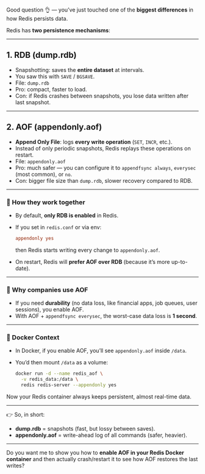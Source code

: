 Good question 👌 — you’ve just touched one of the **biggest differences** in how Redis persists data.

Redis has **two persistence mechanisms**:

---

## 1. **RDB (dump.rdb)**

- Snapshotting: saves the **entire dataset** at intervals.
- You saw this with `SAVE` / `BGSAVE`.
- File: `dump.rdb`
- Pro: compact, faster to load.
- Con: if Redis crashes between snapshots, you lose data written after last snapshot.

---

## 2. **AOF (appendonly.aof)**

- **Append Only File**: logs **every write operation** (`SET`, `INCR`, etc.).
- Instead of only periodic snapshots, Redis replays these operations on restart.
- File: `appendonly.aof`
- Pro: much safer — you can configure it to `appendfsync always`, `everysec` (most common), or `no`.
- Con: bigger file size than `dump.rdb`, slower recovery compared to RDB.

---

### 🔹 How they work together

- By default, **only RDB is enabled** in Redis.

- If you set in `redis.conf` or via env:

  ```conf
  appendonly yes
  ```

  then Redis starts writing every change to `appendonly.aof`.

- On restart, Redis will **prefer AOF over RDB** (because it’s more up-to-date).

---

### 🔹 Why companies use AOF

- If you need **durability** (no data loss, like financial apps, job queues, user sessions), you enable AOF.
- With AOF + `appendfsync everysec`, the worst-case data loss is **1 second**.

---

### 🔹 Docker Context

- In Docker, if you enable AOF, you’ll see `appendonly.aof` inside `/data`.
- You’d then mount `/data` as a volume:

  ```bash
  docker run -d --name redis_aof \
    -v redis_data:/data \
    redis redis-server --appendonly yes
  ```

Now your Redis container always keeps persistent, almost real-time data.

---

👉 So, in short:

- **dump.rdb** = snapshots (fast, but lossy between saves).
- **appendonly.aof** = write-ahead log of all commands (safer, heavier).

---

Do you want me to show you how to **enable AOF in your Redis Docker container** and then actually crash/restart it to see how AOF restores the last writes?
